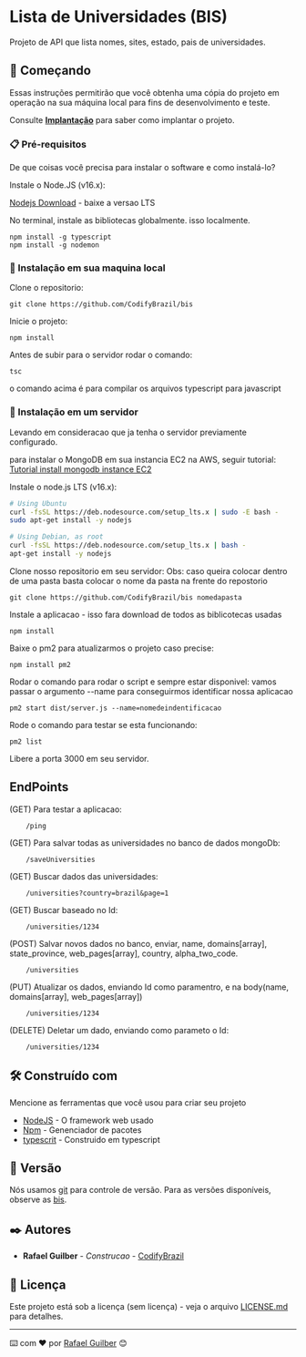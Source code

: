 # Lista de Universidades (BIS)

Projeto de API que lista nomes, sites, estado, pais de universidades.

## 🚀 Começando

Essas instruções permitirão que você obtenha uma cópia do projeto em operação na sua máquina local para fins de desenvolvimento e teste.

Consulte **[Implantação](#-implanta%C3%A7%C3%A3o)** para saber como implantar o projeto.

### 📋 Pré-requisitos

De que coisas você precisa para instalar o software e como instalá-lo?

Instale o Node.JS (v16.x):

[Nodejs Download](https://nodejs.org/en/) - baixe a versao LTS

No terminal, instale as bibliotecas globalmente. isso localmente.
```
npm install -g typescript
npm install -g nodemon
```

### 🔧 Instalação em sua maquina local

Clone o repositorio:
```
git clone https://github.com/CodifyBrazil/bis
```

Inicie o projeto:
```
npm install
```

Antes de subir para o servidor rodar o comando:
```
tsc
```
o comando acima é para compilar os arquivos typescript para javascript


### 🔧 Instalação em um servidor

Levando em consideracao que ja tenha o servidor previamente configurado.

para instalar o MongoDB em sua instancia EC2 na AWS, seguir tutorial:
[Tutorial install mongodb instance EC2](https://www.solutionanalysts.com/blog/8-simple-steps-to-install-mongodb-with-authentication-on-ec2-ami-linux/)

Instale o node.js LTS (v16.x):
```sh
# Using Ubuntu
curl -fsSL https://deb.nodesource.com/setup_lts.x | sudo -E bash -
sudo apt-get install -y nodejs

# Using Debian, as root
curl -fsSL https://deb.nodesource.com/setup_lts.x | bash -
apt-get install -y nodejs
```

Clone nosso repositorio em seu servidor:
Obs: caso queira colocar dentro de uma pasta basta colocar o nome da pasta na frente do repostorio
```
git clone https://github.com/CodifyBrazil/bis nomedapasta
```

Instale a aplicacao - isso fara download de todos as biblicotecas usadas
```
npm install
```

Baixe o pm2 para atualizarmos o projeto caso precise:
```
npm install pm2
```

Rodar o comando para rodar o script e sempre estar disponivel:
vamos passar o argumento --name para conseguirmos identificar nossa aplicacao
```
pm2 start dist/server.js --name=nomedeindentificacao
```

Rode o comando para testar se esta funcionando:
```
pm2 list
```


Libere a porta 3000 em seu servidor.

## EndPoints

(GET) Para testar a aplicacao:
```
    /ping
```

(GET) Para salvar todas as universidades no banco de dados mongoDb:
```
    /saveUniversities
```

(GET) Buscar dados das universidades:
```
    /universities?country=brazil&page=1
```

(GET) Buscar baseado no Id:
```
    /universities/1234
```

(POST) Salvar novos dados no banco, enviar, name, domains[array], state_province, web_pages[array], country, alpha_two_code.
```
    /universities
```

(PUT) Atualizar os dados, enviando Id como paramentro, e na body(name, domains[array], web_pages[array])
```
    /universities/1234
```

(DELETE) Deletar um dado, enviando como parameto o Id:
```
    /universities/1234
```


## 🛠️ Construído com

Mencione as ferramentas que você usou para criar seu projeto

* [NodeJS](https://nodejs.org/en/) - O framework web usado
* [Npm](#) - Genenciador de pacotes
* [typescrit](#) - Construido em typescript


## 📌 Versão

Nós usamos [git](https://git-scm.com/) para controle de versão. Para as versões disponíveis, observe as [bis](https://github.com/codifybrazil/bis). 

## ✒️ Autores

* **Rafael Guilber** - *Construcao* - [CodifyBrazil](https://github.com/codifybrazil)

## 📄 Licença

Este projeto está sob a licença (sem licença) - veja o arquivo [LICENSE.md](https://github.com/codifybrazil/bis/licenca) para detalhes.


---
⌨️ com ❤️ por [Rafael Guilber](https://gist.github.com/codifybrazil) 😊